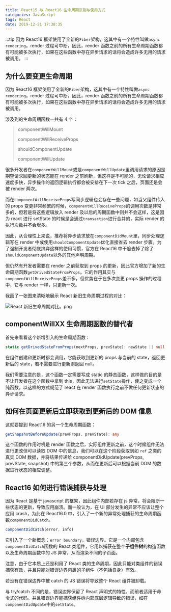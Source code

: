 ```yaml
---
title: React15 与 React16 生命周期区别与使用方式
categories: JavaScript
tags: React
date: 2019-12-21 17:38:35
---
```


:::tip
因为 React16 框架使用了全新的`Fiber`架构，这其中有一个特性叫做`async rendering`，render 过程可中断，因此，render 函数之前的所有生命周期函数都有可能被多次执行，如果在这些函数中存在异步请求的话将会造成许多无用的请求被调用。
:::

<!-- more -->

## 为什么要变更生命周期

因为 React16 框架使用了全新的`Fiber`架构，这其中有一个特性叫做`async rendering`，render 过程可中断，因此，render 函数之前的所有生命周期函数都有可能被多次执行，如果在这些函数中存在异步请求的话将会造成许多无用的请求被调用。

涉及到的生命周期函数一共有 4 个：

> componentWillMount
>
> componentWillReceiveProps
>
> shouldComponentUpdate
>
> componentWillUpdate

很多开发者在`componentWillMount`或是`componentWillUpdate`里调用请求的原因是期望请求回更新的状态能在 render 之前刷新，但这样是不可能的，无论请求相应速度多快，异步操作的返回逻辑执行都会被安排在下一次 tick 之后，页面还是会被 render 两次。

而在`componentWillReceiveProps`写同步逻辑也会存在一些问题，如当父组件传入的 props 变更非常频繁的时候，`componentWillReceiveProps`的调用次数是非常多的，但若是将这些逻辑放入 render 及以后的周期函数中则并不会这样，这是因为 react 进行 setState 的时候是会通过`transaction`进行合并的，实际 render 的执行次数并不会增多。

因此，从合理性上来说，推荐将异步请求放在`componentDidMount`里，同步处理逻辑写在 render 中或使用`shouldComponentUpdate`优化直接省去 render 步骤。为了强制开发者彻底摈弃这样的使用习惯，官方在 React16 中干脆去掉了除了`shouldComponentUpdate`以外的其他声明周期。

但仍然有开发者需要在 render 之前获取到 props 的更新，因此官方增加了新的生命周期函数`getDrivedStateFromProps`。它的作用其实与`componentWillReceiveProps`差不多，但优势在于在多次变更 props 操作的过程中，它与 render 一样，只更新一次。

我画了一张图来清晰地展示 React 新旧生命周期过程的对比：

![React 新旧生命周期对比。png](https://cdn.jsdelivr.net/gh/realDuang/blog-storage/images/React%E6%96%B0%E6%97%A7%E7%94%9F%E5%91%BD%E5%91%A8%E6%9C%9F%E5%AF%B9%E6%AF%94.png)

## componentWillXX 生命周期函数的替代者

首先来看看这个新增引入的生命周期函数：

```typescript
static getDrivedStateFromProps(nextProps, prevState): newState || null
```

在组件创建和更新时都会调用，它能获取到更新的 props 与当前的 state，返回更新后的 state，若不需要进行更新则返回 null。

我们需要注意的是，这个函数一定需要写成 static 的静态函数，这样做的目的是不让开发者在这个函数中拿到 this，因此无法进行`setState`操作，使之变成一个纯函数。以这样的方式规范了 react 在 render 函数执行之前不做任何更新状态的异步请求。

## 如何在页面更新后立即获取到更新后的 DOM 信息

这就要提到 React16 的另一个生命周期函数：

```typescript
getSnapshotBeforeUpdate(prevProps, prevState): any
```

这个函数的作用时机是 render 函数之后，实际组件更新之前，这个时候组件无法进行更改但可以读取 DOM 中的信息，我们可以在这个阶段获取到如 `ref` 之类的真实 DOM 数据，并将结果传递给 componentDidUpdate(prevProps, prevState, snapshot) 中的第三个参数，从而在更新后可以根据当前 DOM 的数据进行状态的相应调整。

## React16 如何进行错误捕获与处理

因为 React 是基于 javascript 的框架，因此组件内部若存在 js 异常，将会阻断一些状态的更新，导致应用崩溃。而一般认为，在 UI 部分发生的异常不应该让整个应用 crash，为此在 React16.0 中，引入了一个新的异常处理捕获的生命周期函数`componentDidCatch`。

```ts
componentDidCatch(error, info)
```

它引入了一个新概念：`error boundary`，错误边界。它是一个内部包含`componentDidCatch`函数的 React 类组件，它用以捕获在整个**子组件树**的构造函数以及生命周期函数中的 JS 异常，从而渲染不同的子页面。

注意，由于它本质上还是利用了 React 类的生命周期，因此只能对类组件的错误捕获有效，并且只能对错误边界包裹的子组件（不包括自身）有效。

若没有在错误边界中被 catch 的 JS 错误将导致整个 React 组件被卸载。

与 try/catch 不同的是，错误边界保留了 React 声明式的特性，而前者适用于命令式的代码。并且错误边界能捕获组件树内部底层逻辑导致的错误，如在`componentDidUpdate`中的`setState`。
